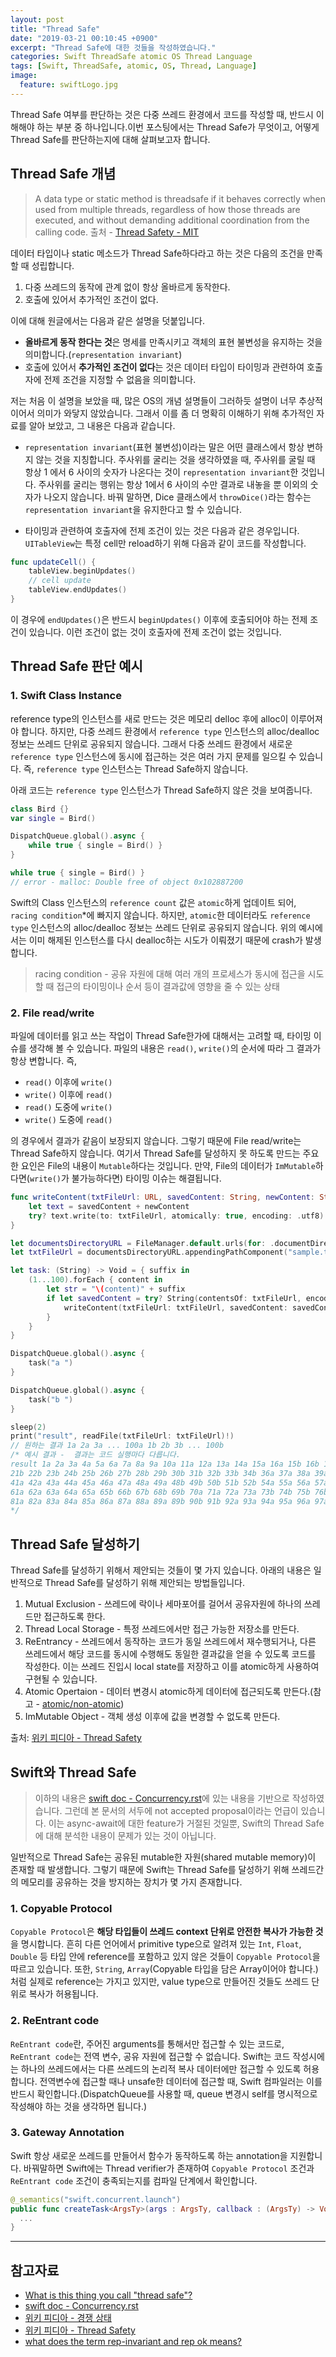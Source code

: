 ```yaml
---
layout: post
title: "Thread Safe"
date: "2019-03-21 00:10:45 +0900"
excerpt: "Thread Safe에 대한 것들을 작성하였습니다."
categories: Swift ThreadSafe atomic OS Thread Language
tags: [Swift, ThreadSafe, atomic, OS, Thread, Language]
image:
  feature: swiftLogo.jpg
---
```


Thread Safe 여부를 판단하는 것은 다중 쓰레드 환경에서 코드를 작성할 때, 반드시 이해해야 하는 부분 중 하나입니다.이번 포스팅에서는 Thread Safe가 무엇이고, 어떻게 Thread Safe를 판단하는지에 대해 살펴보고자 합니다.

## Thread Safe 개념

> A data type or static method is threadsafe if it behaves correctly when used from multiple threads, regardless of how those threads are executed, and without demanding additional coordination from the calling code. 출처 - [Thread Safety - MIT](http://web.mit.edu/6.005/www/fa15/classes/20-thread-safety)

데이터 타입이나 static 메소드가 Thread Safe하다라고 하는 것은 다음의 조건을 만족할 때 성립합니다.

1. 다중 쓰레드의 동작에 관계 없이 항상 올바르게 동작한다.
2. 호출에 있어서 추가적인 조건이 없다.

이에 대해 원글에서는 다음과 같은 설명을 덧붙입니다.

* **올바르게 동작 한다는 것**은 명세를 만족시키고 객체의 표현 불변성을 유지하는 것을 의미합니다.(`representation invariant`)
* 호출에 있어서 **추가적인 조건이 없다**는 것은 데이터 타입이 타이밍과 관련하여 호출자에 전제 조건을 지정할 수 없음을 의미합니다.

저는 처음 이 설명을 보았을 때, 많은 OS의 개념 설명들이 그러하듯 설명이 너무 추상적이어서 의미가 와닿지 않았습니다. 그래서 이를 좀 더 명확히 이해하기 위해 추가적인 자료를 알아 보았고, 그 내용은 다음과 같습니다.

* `representation invariant`(표현 불변성)이라는 말은 어떤 클래스에서 항상 변하지 않는 것을 지칭합니다. 주사위를 굴리는 것을 생각하였을 때, 주사위를 굴릴 때 항상 1 에서 6 사이의 숫자가 나온다는 것이 `representation invariant`한 것입니다. 주사위를 굴리는 행위는 항상 1에서 6 사이의 수만 결과로 내놓을 뿐 이외의 숫자가 나오지 않습니다. 바꿔 말하면, Dice 클래스에서 `throwDice()`라는 함수는 `representation invariant`을 유지한다고 할 수 있습니다.

* 타이밍과 관련하여 호출자에 전제 조건이 있는 것은 다음과 같은 경우입니다. `UITableView`는 특정 cell만 reload하기 위해 다음과 같이 코드를 작성합니다.

```swift
func updateCell() {
    tableView.beginUpdates()
    // cell update
    tableView.endUpdates()
}
```

이 경우에 `endUpdates()`은 반드시 `beginUpdates()` 이후에 호출되어야 하는 전제 조건이 있습니다. 이런 조건이 없는 것이 호출자에 전제 조건이 없는 것입니다.

## Thread Safe 판단 예시

### 1. Swift Class Instance

reference type의 인스턴스를 새로 만드는 것은 메모리 delloc 후에 alloc이 이루어져야 합니다. 하지만, 다중 쓰레드 환경에서 `reference type` 인스턴스의 alloc/dealloc 정보는 쓰레드 단위로 공유되지 않습니다. 그래서 다중 쓰레드 환경에서 새로운 `reference type` 인스턴스에 동시에 접근하는 것은 여러 가지 문제를 일으킬 수 있습니다. 즉, `reference type` 인스턴스는 Thread Safe하지 않습니다.

아래 코드는 `reference type` 인스턴스가 Thread Safe하지 않은 것을 보여줍니다.

```swift
class Bird {}
var single = Bird()

DispatchQueue.global().async {
    while true { single = Bird() }
}

while true { single = Bird() }
// error - malloc: Double free of object 0x102887200
```

Swift의 Class 인스턴스의 `reference count` 값은 `atomic`하게 업데이트 되어, `racing condition`*에 빠지지 않습니다. 하지만, `atomic`한 데이터라도 `reference type` 인스턴스의 alloc/dealloc 정보는 쓰레드 단위로 공유되지 않습니다. 위의 예시에서는 이미 해제된 인스턴스를 다시 dealloc하는 시도가 이뤄졌기 때문에 crash가 발생합니다.

> racing condition - 공유 자원에 대해 여러 개의 프로세스가 동시에 접근을 시도할 때 접근의 타이밍이나 순서 등이 결과값에 영향을 줄 수 있는 상태

### 2. File read/write

파일에 데이터를 읽고 쓰는 작업이 Thread Safe한가에 대해서는 고려할 때, 타이밍 이슈를 생각해 볼 수 있습니다. 파일의 내용은 `read()`, `write()`의 순서에 따라 그 결과가 항상 변합니다. 즉, 

* `read()` 이후에 `write()`
* `write()` 이후에 `read()`
* `read()` 도중에 `write()`
* `write()` 도중에 `read()`

의 경우에서 결과가 같음이 보장되지 않습니다. 그렇기 때문에 File read/write는 Thread Safe하지 않습니다. 여기서 Thread Safe를 달성하지 못 하도록 만드는 주요한 요인은 File의 내용이 `Mutable`하다는 것입니다. 만약, File의 데이터가 `ImMutable`하다면(`write()`가 불가능하다면) 타이밍 이슈는 해결됩니다.

```swift
func writeContent(txtFileUrl: URL, savedContent: String, newContent: String) {
    let text = savedContent + newContent
    try? text.write(to: txtFileUrl, atomically: true, encoding: .utf8)
}

let documentsDirectoryURL = FileManager.default.urls(for: .documentDirectory, in: .userDomainMask).first!
let txtFileUrl = documentsDirectoryURL.appendingPathComponent("sample.txt")

let task: (String) -> Void = { suffix in
    (1...100).forEach { content in
        let str = "\(content)" + suffix
        if let savedContent = try? String(contentsOf: txtFileUrl, encoding: .utf8) {
            writeContent(txtFileUrl: txtFileUrl, savedContent: savedContent, newContent: str)
        }
    }
}

DispatchQueue.global().async {
    task("a ")
}

DispatchQueue.global().async {
    task("b ")
}

sleep(2)
print("result", readFile(txtFileUrl: txtFileUrl)!)
// 원하는 결과 1a 2a 3a ... 100a 1b 2b 3b ... 100b
/* 예시 결과 -  결과는 코드 실행마다 다릅니다.
result 1a 2a 3a 4a 5a 6a 7a 8a 9a 10a 11a 12a 13a 14a 15a 16a 15b 16b 17b 18b 19b 20b
21b 22b 23b 24b 25b 26b 27b 28b 29b 30b 31b 32b 33b 34b 36a 37a 38a 39a 40a
41a 42a 43a 44a 45a 46a 47a 48a 49a 48b 49b 50b 51b 52b 54a 55a 56a 57a 58a 59a 60a
61a 62a 63a 64a 65a 65b 66b 67b 68b 69b 70a 71a 72a 73a 73b 74b 75b 76b 77a 78a 79a 80a
81a 82a 83a 84a 85a 86a 87a 88a 89a 89b 90b 91b 92a 93a 94a 95a 96a 97a 98a 99a 100a 100b
*/
```

## Thread Safe 달성하기

Thread Safe를 달성하기 위해서 제안되는 것들이 몇 가지 있습니다. 아래의 내용은 일반적으로 Thread Safe를 달성하기 위해 제안되는 방법들입니다.

1. Mutual Exclusion - 쓰레드에 락이나 세마포어를 걸어서 공유자원에 하나의 쓰레드만 접근하도록 한다.
2. Thread Local Storage - 특정 쓰레드에서만 접근 가능한 저장소를 만든다.
3. ReEntrancy - 쓰레드에서 동작하는 코드가 동일 쓰레드에서 재수행되거나, 다른 쓰레드에서 해당 코드를 동시에 수행해도 동일한 결과값을 얻을 수 있도록 코드를 작성한다. 이는 쓰레드 진입시 local state를 저장하고 이를 atomic하게 사용하여 구현될 수 있습니다.
4. Atomic Opertaion - 데이터 변경시 atomic하게 데이터에 접근되도록 만든다.(참고 - [atomic/non-atomic](https://hcn1519.github.io/articles/2019-03/atomic))
5. ImMutable Object - 객체 생성 이후에 값을 변경할 수 없도록 만든다.

출처: [위키 피디아 - Thread Safety](https://en.wikipedia.org/wiki/Thread_safety)

## Swift와 Thread Safe

> 이하의 내용은 [swift doc - Concurrency.rst](https://github.com/apple/swift/blob/master/docs/proposals/Concurrency.rst)에 있는 내용을 기반으로 작성하였습니다. 그런데 본 문서의 서두에 not accepted proposal이라는 언급이 있습니다. 이는 async-await에 대한 feature가 거절된 것일뿐, Swift의 Thread Safe에 대해 분석한 내용이 문제가 있는 것이 아닙니다.

일반적으로 Thread Safe는 공유된 mutable한 자원(shared mutable memory)이 존재할 때 발생합니다. 그렇기 때문에 Swift는 Thread Safe를 달성하기 위해 쓰레드간의 메모리를 공유하는 것을 방지하는 장치가 몇 가지 존재합니다.

### 1. Copyable Protocol

`Copyable Protocol`은 **해당 타입들이 쓰레드 context 단위로 안전한 복사가 가능한 것**을 명시합니다. 흔히 다른 언어에서 primitive type으로 알려져 있는 `Int`, `Float`, `Double` 등 타입 안에 reference를 포함하고 있지 않은 것들이 `Copyable Protocol`을 따르고 있습니다. 또한, `String`, `Array`(Copyable 타입을 담은 Array이어야 합니다.)처럼 실제로 reference는 가지고 있지만, value type으로 만들어진 것들도 쓰레드 단위로 복사가 허용됩니다.

### 2. ReEntrant code

`ReEntrant code`란, 주어진 arguments를 통해서만 접근할 수 있는 코드로, `ReEntrant code`는 전역 변수, 공유 자원에 접근할 수 없습니다. Swift는 코드 작성시에는 하나의 쓰레드에서는 다른 쓰레드의 논리적 복사 데이터에만 접근할 수 있도록 허용합니다. 전역변수에 접근할 때나 unsafe한 데이터에 접근할 때, Swift 컴파일러는 이를 반드시 확인합니다.(DispatchQueue를 사용할 때, queue 변경시 self를 명시적으로 작성해야 하는 것을 생각하면 됩니다.)

### 3. Gateway Annotation

Swift 항상 새로운 쓰레드를 만들어서 함수가 동작하도록 하는 annotation을 지원합니다. 바꿔말하면 Swift에는 Thread verifier가 존재하여 `Copyable Protocol` 조건과 `ReEntrant code` 조건이 충족되는지를 컴파일 단계에서 확인합니다.

```swift
@_semantics("swift.concurrent.launch")
public func createTask<ArgsTy>(args : ArgsTy, callback : (ArgsTy) -> Void) {
  ...
}
```

---

## 참고자료

* [What is this thing you call "thread safe"?](https://blogs.msdn.microsoft.com/ericlippert/2009/10/19/what-is-this-thing-you-call-thread-safe/)
* [swift doc - Concurrency.rst](https://github.com/apple/swift/blob/master/docs/proposals/Concurrency.rst)
* [위키 피디아 - 경쟁 상태](https://ko.wikipedia.org/wiki/경쟁_상태)
* [위키 피디아 - Thread Safety](https://en.wikipedia.org/wiki/Thread_safety)
* [what does the term rep-invariant and rep ok means?](https://stackoverflow.com/questions/7578086/what-does-the-term-rep-invariant-and-rep-ok-means)